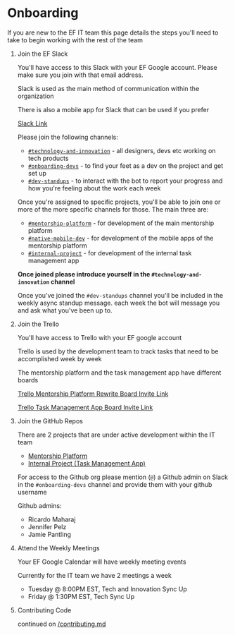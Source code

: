 # Onboarding

If you are new to the EF IT team this page details the steps you'll need to take to begin working with the rest of the team

1. Join the EF Slack

   You'll have access to this Slack with your EF Google account. Please make sure you join with that email address.

   Slack is used as the main method of communication within the organization

   There is also a mobile app for Slack that can be used if you prefer

   [Slack Link](https://join.slack.com/t/empowered-futures/shared_invite/zt-1hxgpij6a-J93vroAa9AfuHZhc4UZGog)

   Please join the following channels:

   - [`#technology-and-innovation`](https://empowered-futures.slack.com/archives/C02F9BRQ3LL) - all designers, devs etc working on tech products
   - [`#onboarding-devs`](https://empowered-futures.slack.com/archives/C04NZJN9C6Q) - to find your feet as a dev on the project and get set up
   - [`#dev-standups`](https://empowered-futures.slack.com/archives/C054DRLUNKC) - to interact with the bot to report your progress and how you're feeling about the work each week

   Once you're assigned to specific projects, you'll be able to join one or more of the more specific channels for those. The main three are:

   - [`#mentorship-platform`](https://empowered-futures.slack.com/archives/C04219RQTP1) - for development of the main mentorship platform
   - [`#native-mobile-dev`](https://empowered-futures.slack.com/archives/C05TMNZ4LUX) - for development of the mobile apps of the mentorship platform
   - [`#internal-project`](https://empowered-futures.slack.com/archives/C04FFB45W5Q) - for development of the internal task management app

   **Once joined please introduce yourself in the `#technology-and-innovation` channel**

   Once you've joined the `#dev-standups` channel you'll be included in the weekly async standup message. each week the bot will message you and ask what you've been up to.

1. Join the Trello

   You'll have access to Trello with your EF google account

   Trello is used by the development team to track tasks that need to be accomplished week by week

   The mentorship platform and the task management app have different boards

   [Trello Mentorship Platform Rewrite Board Invite Link](https://trello.com/invite/b/U4Hb1AED/ATTIb3604045753fc7673e72cf433206e9fa6F59D76E/mentorship-platform-rewrite)

   [Trello Task Management App Board Invite Link](https://trello.com/invite/b/eTfU1pUA/ATTIedd9406c37d6ec6a3e0b61d859dcdc19F554C18A/task-management-app)

1. Join the GitHub Repos

   There are 2 projects that are under active development within the IT team

   - [Mentorship Platform](https://github.com/empoweredfutures/mentorship-platform)
   - [Internal Project (Task Management App)](https://github.com/empoweredfutures/internalFE)

   For access to the Github org please mention (`@`) a Github admin on Slack in the `#onboarding-devs` channel and provide them with your github username

   Github admins:

   - Ricardo Maharaj
   - Jennifer Pelz
   - Jamie Pantling

1. Attend the Weekly Meetings

   Your EF Google Calendar will have weekly meeting events

   Currently for the IT team we have 2 meetings a week

   - Tuesday @ 8:00PM EST, Tech and Innovation Sync Up
   - Friday @ 1:30PM EST, Tech Sync Up

1. Contributing Code

   continued on [/contributing.md](/contributing.md)
